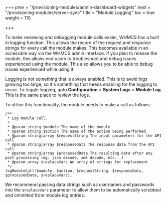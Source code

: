 +++
prev = "/provisioning-modules/admin-dashboard-widgets"
next = "/provisioning-modules/server-sync"
title = "Module Logging"
toc = true
weight = 110

+++

To make reviewing and debugging module calls easier, WHMCS has a built in logging function.
This allows the record of the request and response strings for every call the module makes.
This becomes available in an accessible way via the WHMCS admin interface.
If you plan to release the module, this allows end users to troubleshoot and debug issues experienced using the module.
This also allows you to be able to debug issues experienced while using it.

Logging is not something that is always enabled.
This is to avoid logs growing too large, so it's something that needs enabling for the logging to occur.
To toggle logging, goto **Configuration** > **System Logs** > **Module Log**.
This is the same place to review the logs.

To utilise this functionality, the module needs to make a call as follows:

```
/**
 * Log module call.
 *
 * @param string $module The name of the module
 * @param string $action The name of the action being performed
 * @param string|array $requestString The input parameters for the API call
 * @param string|array $responseData The response data from the API call
 * @param string|array $processedData The resulting data after any post processing (eg. json decode, xml decode, etc...)
 * @param array $replaceVars An array of strings for replacement
 */
logModuleCall($module, $action, $requestString, $responseData, $processedData, $replaceVars);
```

We recommend passing data strings such as usernames and passwords into the `$replaceVars` parameter to allow them to be automatically scrubbed and ommitted from module log entries.
